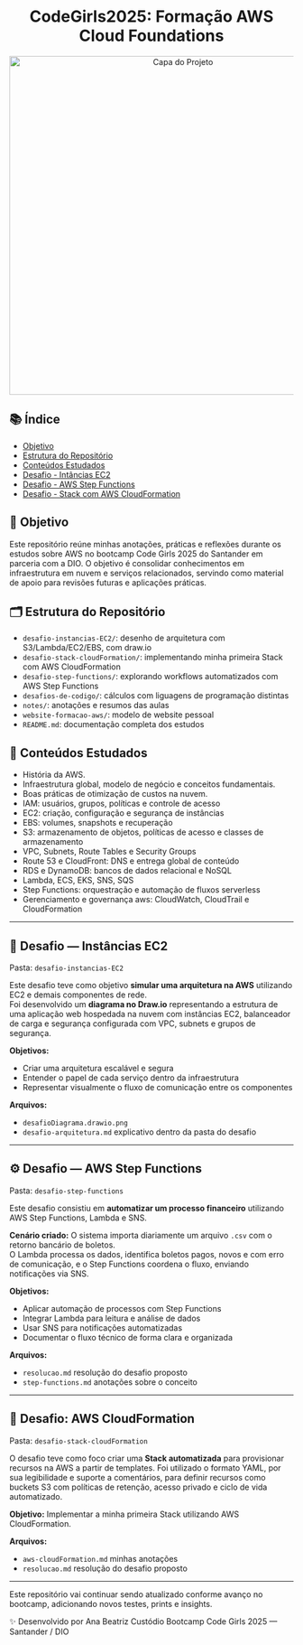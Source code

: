 <h1 align="center">CodeGirls2025: Formação AWS Cloud Foundations</h1>
<p align="center">
  <img src="https://convergenciadigital.com.br/wp-content/uploads/2023/05/cloud.jpg" alt="Capa do Projeto" width="600"/>
</p>

## 📚 Índice

- [Objetivo](#objetivo)
- [Estrutura do Repositório](#estrutura-do-repositório)
- [Conteúdos Estudados](#conteudos-estudados)
- [Desafio - Intâncias EC2](#desafio-intancias-ec2)
- [Desafio - AWS Step Functions](#desafio-aws-step-functions)
- [Desafio - Stack com AWS CloudFormation](#desafio-stack-cloudformation)

## 🎯 Objetivo

Este repositório reúne minhas anotações, práticas e reflexões durante os estudos sobre AWS no bootcamp Code Girls 2025 do Santander em parceria com a DIO. O objetivo é consolidar conhecimentos em infraestrutura em nuvem e serviços relacionados, servindo como material de apoio para revisões futuras e aplicações práticas.

## 🗂️ Estrutura do Repositório

- `desafio-instancias-EC2/`: desenho de arquitetura com S3/Lambda/EC2/EBS, com draw.io
- `desafio-stack-cloudFormation/`: implementando minha primeira Stack com AWS CloudFormation
- `desafio-step-functions/`: explorando workflows automatizados com AWS Step Functions
- `desafios-de-codigo/`: cálculos com liguagens de programação distintas
- `notes/`: anotações e resumos das aulas
- `website-formacao-aws/`: modelo de website pessoal
- `README.md`: documentação completa dos estudos

## 📖 Conteúdos Estudados

- ⁠História da AWS.
- ⁠Infraestrutura global, modelo de negócio e conceitos fundamentais.
- ⁠Boas práticas de otimização de custos na nuvem.
- IAM: usuários, grupos, políticas e controle de acesso  
- EC2: criação, configuração e segurança de instâncias  
- EBS: volumes, snapshots e recuperação  
- S3: armazenamento de objetos, políticas de acesso e classes de armazenamento  
- VPC, Subnets, Route Tables e Security Groups  
- Route 53 e CloudFront: DNS e entrega global de conteúdo  
- RDS e DynamoDB: bancos de dados relacional e NoSQL  
- Lambda, ECS, EKS, SNS, SQS  
- Step Functions: orquestração e automação de fluxos serverless
- Gerenciamento e governança aws: CloudWatch, CloudTrail e CloudFormation

---

## 🚀 Desafio — Instâncias EC2

Pasta: `desafio-instancias-EC2`

Este desafio teve como objetivo **simular uma arquitetura na AWS** utilizando EC2 e demais componentes de rede.  
Foi desenvolvido um **diagrama no Draw.io** representando a estrutura de uma aplicação web hospedada na nuvem com instâncias EC2, balanceador de carga e segurança configurada com VPC, subnets e grupos de segurança.

**Objetivos:**
- Criar uma arquitetura escalável e segura  
- Entender o papel de cada serviço dentro da infraestrutura  
- Representar visualmente o fluxo de comunicação entre os componentes  

**Arquivos:**
- `desafioDiagrama.drawio.png`
- `desafio-arquitetura.md` explicativo dentro da pasta do desafio  

---

## ⚙️ Desafio — AWS Step Functions

Pasta: `desafio-step-functions`

Este desafio consistiu em **automatizar um processo financeiro** utilizando AWS Step Functions, Lambda e SNS.

**Cenário criado:**
O sistema importa diariamente um arquivo `.csv` com o retorno bancário de boletos.  
O Lambda processa os dados, identifica boletos pagos, novos e com erro de comunicação, e o Step Functions coordena o fluxo, enviando notificações via SNS.

**Objetivos:**
- Aplicar automação de processos com Step Functions
- Integrar Lambda para leitura e análise de dados
-	Usar SNS para notificações automatizadas
-	Documentar o fluxo técnico de forma clara e organizada

**Arquivos:**
- `resolucao.md` resolução do desafio proposto
- `step-functions.md` anotações sobre o conceito

--- 

## 🧩 Desafio: AWS CloudFormation

Pasta: `desafio-stack-cloudFormation`

O desafio teve como foco criar uma **Stack automatizada** para provisionar recursos na AWS a partir de templates.
Foi utilizado o formato YAML, por sua legibilidade e suporte a comentários, para definir recursos como buckets S3 com políticas de retenção, acesso privado e ciclo de vida automatizado.

**Objetivo:** 
Implementar a minha primeira Stack utilizando AWS CloudFormation.

**Arquivos:**
- `aws-cloudFormation.md` minhas anotações
- `resolucao.md` resolução do desafio proposto

---

Este repositório vai continuar sendo atualizado conforme avanço no bootcamp, adicionando novos testes, prints e insights.  

✨ Desenvolvido por Ana Beatriz Custódio
Bootcamp Code Girls 2025 — Santander / DIO
